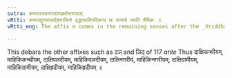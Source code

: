 ```yaml
---
sutra: कन्थापलदनगरग्रामह्रदोत्तरपदात्
vRtti: कन्थाद्युत्तरपदाद्देशवाचिनो वृद्धात्प्रातिपदिकाच् छः प्रत्ययो भवति शैषिकः ॥
vRtti_eng: The affix छ comes in the remaining senses after the _Vriddha_ words, having the words _kantha_, _palada_, _nagara_, _grama_ and _hrada_, as second terms.

---
```

This debars the other affixes such as ठञ् and ञिठ् of 117 _ante_ Thus दाक्षिकन्थीयम्, माहिकिकन्थीयम्, दाक्षिपलदीयम्, माहिकिपलदीयम्, दाक्षिनगरीयं, माहिकिनगरीयम्, दाक्षिग्रामीयम्, माहिकिग्रामीयम्, दाक्षिह्रदीयम्, माहिकिह्रदीयम् ॥